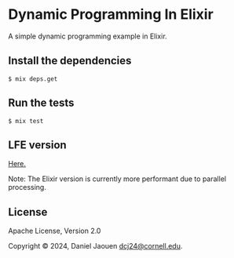 # Dynamic Programming In Elixir

A simple dynamic programming example in Elixir.

## Install the dependencies
```shell
$ mix deps.get
```

## Run the tests

```shell
$ mix test
```

## LFE version
[Here.](https://github.com/danieljaouen/dynamic-programming-in-lfe)

Note: The Elixir version is currently more performant due to parallel processing.

## License

Apache License, Version 2.0

Copyright © 2024, Daniel Jaouen <dcj24@cornell.edu>.

